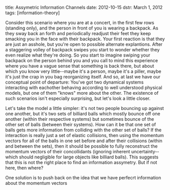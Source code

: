 title: Assymetric Information Channels
date: 2012-10-15
dstr: March 1, 2012
tags: [information-theory]

Consider this scenario where you are at a concert, in the first few rows (standing only), and the person in front of you is wearing a backpack.  As they sway back an forth and periodically readjust their feet they keep smacking you in the face with their backpack.  Your first reaction is that they are just an asshole, but you're open to possible alternate explantions. After a staggering volley of backpack swipes you start to wonder whether they even realize what they're doing.  So you start to imagine swiping your backpack on the person behind you and you call to mind this experience where you have a vague sense that something is back there, but about which you know very little--maybe it's a person, maybe it's a piller, maybe it's just the crap in you bag reorganizing itself. And so, at last we have our conceptual point of departure: You've got two dynamical systems interacting with eachother behaving according to well understood physical models, but one of them "knows" more about the other.  The existence of such scenarios isn't especially surprising, but let's look a little closer.

Let's take the model a little simpler: it's not two people bouncing up against one another, but it's two sets of billiard balls which mostly bounce off one another (within their respective systems) but sometimes bounce of the other set of balls (between their systems).  How can it be that one set of balls gets more information from colliding with the other set of balls?  If the interaction is really just a set of elastic collisions, then using the momentum vectors for all of the balls in one set before and after their collisions (within and between the sets), then it should be possible to fully reconstruct the momentum vectors of their concollidants (ignoring inherent uncertainty--which should negligible for large objects like billiard balls).  This suggests that this is not the right place to find an information assymetry.  But if not here, then where?

One solution is to push back on the idea that we have perfecrt information about the momentum vectors
